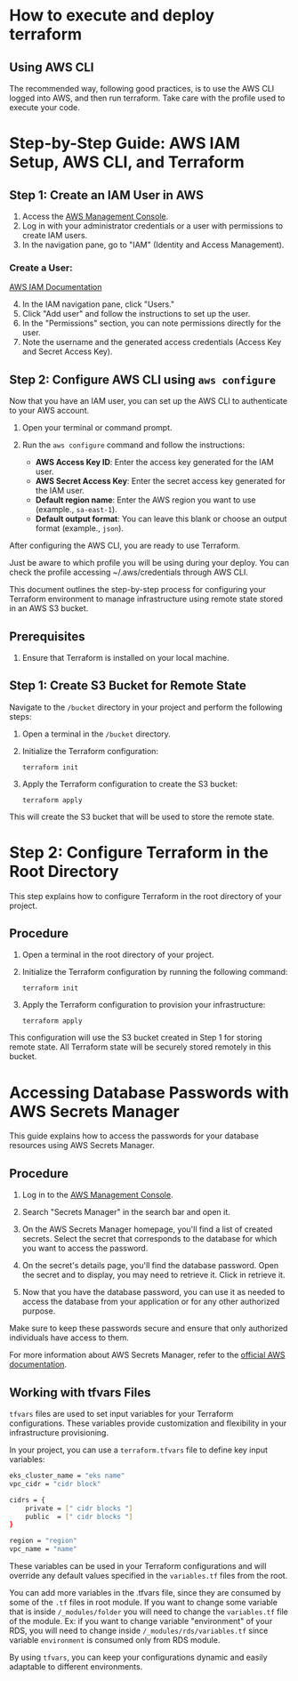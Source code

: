 # How to execute and deploy terraform

## Using AWS CLI
The recommended way, following good practices, is to use the AWS CLI logged into AWS, and then run terraform.
Take care with the profile used to execute your code.

# Step-by-Step Guide: AWS IAM Setup, AWS CLI, and Terraform

## Step 1: Create an IAM User in AWS

1. Access the [AWS Management Console](https://aws.amazon.com/).
2. Log in with your administrator credentials or a user with permissions to create IAM users.
3. In the navigation pane, go to "IAM" (Identity and Access Management).

### Create a User:

[AWS IAM Documentation](https://docs.aws.amazon.com/IAM/latest/UserGuide/id_credentials_access-keys.html)

4. In the IAM navigation pane, click "Users."
5. Click "Add user" and follow the instructions to set up the user.
6. In the "Permissions" section, you can note permissions directly for the user.
7. Note the username and the generated access credentials (Access Key and Secret Access Key).

## Step 2: Configure AWS CLI using `aws configure`

Now that you have an IAM user, you can set up the AWS CLI to authenticate to your AWS account.

1. Open your terminal or command prompt.

2. Run the `aws configure` command and follow the instructions:

   - **AWS Access Key ID**: Enter the access key generated for the IAM user.
   - **AWS Secret Access Key**: Enter the secret access key generated for the IAM user.
   - **Default region name**: Enter the AWS region you want to use (example., `sa-east-1`).
   - **Default output format**: You can leave this blank or choose an output format (example., `json`).

After configuring the AWS CLI, you are ready to use Terraform.

Just be aware to which profile you will be using during your deploy. You can check the profile accessing ~/.aws/credentials through AWS CLI.

This document outlines the step-by-step process for configuring your Terraform environment to manage infrastructure using remote state stored in an AWS S3 bucket.

## Prerequisites

1. Ensure that Terraform is installed on your local machine.

## Step 1: Create S3 Bucket for Remote State

Navigate to the `/bucket` directory in your project and perform the following steps:

1. Open a terminal in the `/bucket` directory.

2. Initialize the Terraform configuration:

   ```shell
   terraform init
   ```
3. Apply the Terraform configuration to create the S3 bucket:
   ```shell
   terraform apply
   ```
This will create the S3 bucket that will be used to store the remote state.

# Step 2: Configure Terraform in the Root Directory

This step explains how to configure Terraform in the root directory of your project.

## Procedure

1. Open a terminal in the root directory of your project.

2. Initialize the Terraform configuration by running the following command:

   ```shell
   terraform init
   ```
3. Apply the Terraform configuration to provision your infrastructure:
   ```shell
   terraform apply
   ```
This configuration will use the S3 bucket created in Step 1 for storing remote state. All Terraform state will be securely stored remotely in this bucket.


# Accessing Database Passwords with AWS Secrets Manager

This guide explains how to access the passwords for your database resources using AWS Secrets Manager.

## Procedure

1. Log in to the [AWS Management Console](https://console.aws.amazon.com/).

2. Search "Secrets Manager" in the search bar and open it.

3. On the AWS Secrets Manager homepage, you'll find a list of created secrets. Select the secret that corresponds to the database for which you want to access the password.

4. On the secret's details page, you'll find the database password. Open the secret and to display, you may need to retrieve it. Click in retrieve it.

5. Now that you have the database password, you can use it as needed to access the database from your application or for any other authorized purpose.

Make sure to keep these passwords secure and ensure that only authorized individuals have access to them.

For more information about AWS Secrets Manager, refer to the [official AWS documentation](https://aws.amazon.com/secrets-manager/).

## Working with tfvars Files

`tfvars` files are used to set input variables for your Terraform configurations. These variables provide customization and flexibility in your infrastructure provisioning.

In your project, you can use a `terraform.tfvars` file to define key input variables:

```bash
eks_cluster_name = "eks name"
vpc_cidr = "cidr block"

cidrs = {
    private = [" cidr blocks "]
    public  = [" cidr blocks "]
}

region = "region"
vpc_name = "name"
```

These variables can be used in your Terraform configurations and will override any default values specified in the `variables.tf` files from the root.

You can add more variables in the .tfvars file, since they are consumed by some of the `.tf` files in root module. If you want to change some variable that is inside `/_modules/folder` you will need to change the `variables.tf` file of the module. Ex: if you want to change variable "environment" of your RDS, you will need to change inside `/_modules/rds/variables.tf` since variable `environment` is consumed only from RDS module. 

By using `tfvars`, you can keep your configurations dynamic and easily adaptable to different environments.

